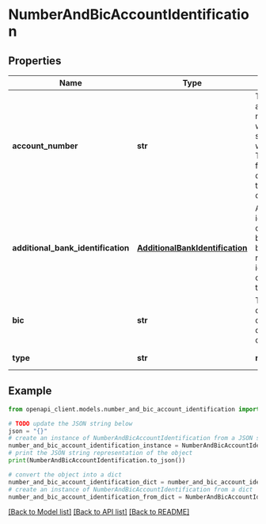 # NumberAndBicAccountIdentification


## Properties

Name | Type | Description | Notes
------------ | ------------- | ------------- | -------------
**account_number** | **str** | The bank account number, without separators or whitespace. The length and format depends on the bank or country. | 
**additional_bank_identification** | [**AdditionalBankIdentification**](AdditionalBankIdentification.md) | Additional identification codes of the bank. Some banks may require these identifiers for cross-border transfers. | [optional] 
**bic** | **str** | The bank&#39;s 8- or 11-character BIC or SWIFT code. | 
**type** | **str** | **numberAndBic** | [default to 'numberAndBic']

## Example

```python
from openapi_client.models.number_and_bic_account_identification import NumberAndBicAccountIdentification

# TODO update the JSON string below
json = "{}"
# create an instance of NumberAndBicAccountIdentification from a JSON string
number_and_bic_account_identification_instance = NumberAndBicAccountIdentification.from_json(json)
# print the JSON string representation of the object
print(NumberAndBicAccountIdentification.to_json())

# convert the object into a dict
number_and_bic_account_identification_dict = number_and_bic_account_identification_instance.to_dict()
# create an instance of NumberAndBicAccountIdentification from a dict
number_and_bic_account_identification_from_dict = NumberAndBicAccountIdentification.from_dict(number_and_bic_account_identification_dict)
```
[[Back to Model list]](../README.md#documentation-for-models) [[Back to API list]](../README.md#documentation-for-api-endpoints) [[Back to README]](../README.md)


